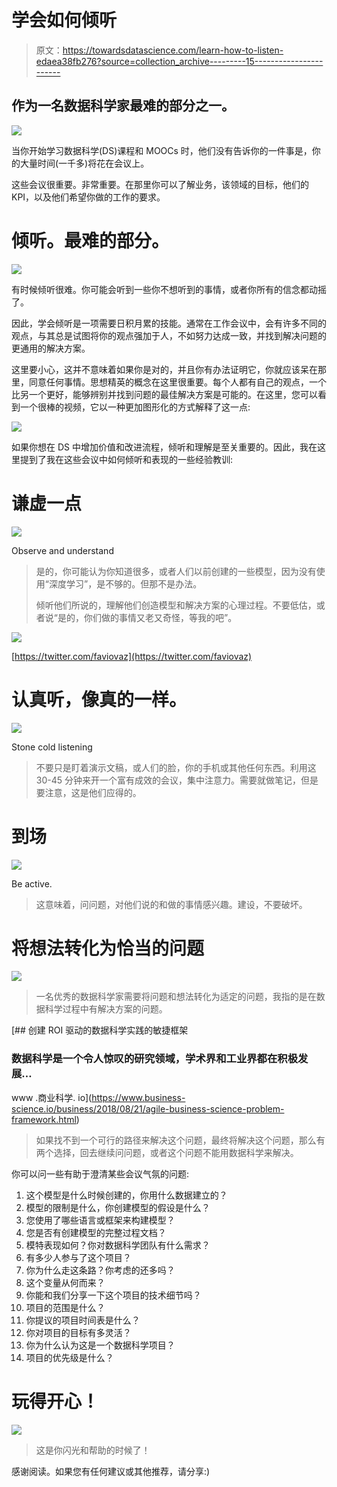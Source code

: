 # 学会如何倾听

> 原文：<https://towardsdatascience.com/learn-how-to-listen-edaea38fb276?source=collection_archive---------15----------------------->

## 作为一名数据科学家最难的部分之一。

![](img/06a376f574e007b2c31b42c89df7e4a4.png)

当你开始学习数据科学(DS)课程和 MOOCs 时，他们没有告诉你的一件事是，你的大量时间(一千多)将花在会议上。

这些会议很重要。非常重要。在那里你可以了解业务，该领域的目标，他们的 KPI，以及他们希望你做的工作的要求。

# 倾听。最难的部分。

![](img/44e42d3e1c79a49422d5d15c92519f84.png)

有时候倾听很难。你可能会听到一些你不想听到的事情，或者你所有的信念都动摇了。

因此，学会倾听是一项需要日积月累的技能。通常在工作会议中，会有许多不同的观点，与其总是试图将你的观点强加于人，不如努力达成一致，并找到解决问题的更通用的解决方案。

这里要小心，这并不意味着如果你是对的，并且你有办法证明它，你就应该呆在那里，同意任何事情。思想精英的概念在这里很重要。每个人都有自己的观点，一个比另一个更好，能够辨别并找到问题的最佳解决方案是可能的。在这里，您可以看到一个很棒的视频，它以一种更加图形化的方式解释了这一点:

![](img/cdc4aec1d11972c9ad63e1a27247326c.png)

如果你想在 DS 中增加价值和改进流程，倾听和理解是至关重要的。因此，我在这里提到了我在这些会议中如何倾听和表现的一些经验教训:

# 谦虚一点

![](img/21dc0c4c2003e8b5e3bcc3094ead5e06.png)

Observe and understand

> 是的，你可能认为你知道很多，或者人们以前创建的一些模型，因为没有使用“深度学习”，是不够的。但那不是办法。
> 
> 倾听他们所说的，理解他们创造模型和解决方案的心理过程。不要低估，或者说“是的，你们做的事情又老又奇怪，等我的吧”。

![](img/c45625548ca155a1150c95bc19ce1f6a.png)

[https://twitter.com/faviovaz](https://twitter.com/faviovaz)

# 认真听，像真的一样。

![](img/7f575cf77adbf791b27f61f73b72c29e.png)

Stone cold listening

> 不要只是盯着演示文稿，或人们的脸，你的手机或其他任何东西。利用这 30-45 分钟来开一个富有成效的会议，集中注意力。需要就做笔记，但是要注意，这是他们应得的。

# **到场**

![](img/20603d391b04719097c4b8a176637b68.png)

Be active.

> 这意味着，问问题，对他们说的和做的事情感兴趣。建设，不要破坏。

# 将想法转化为恰当的问题

![](img/3423e3378f0726d9c944adf554251fc4.png)

> 一名优秀的数据科学家需要将问题和想法转化为适定的问题，我指的是在数据科学过程中有解决方案的问题。

[](https://www.business-science.io/business/2018/08/21/agile-business-science-problem-framework.html) [## 创建 ROI 驱动的数据科学实践的敏捷框架

### 数据科学是一个令人惊叹的研究领域，学术界和工业界都在积极发展…

www .商业科学. io](https://www.business-science.io/business/2018/08/21/agile-business-science-problem-framework.html) 

> 如果找不到一个可行的路径来解决这个问题，最终将解决这个问题，那么有两个选择，回去继续问问题，或者这个问题不能用数据科学来解决。

你可以问一些有助于澄清某些会议气氛的问题:

1.  这个模型是什么时候创建的，你用什么数据建立的？
2.  模型的限制是什么，你创建模型的假设是什么？
3.  您使用了哪些语言或框架来构建模型？
4.  您是否有创建模型的完整过程文档？
5.  模特表现如何？你对数据科学团队有什么需求？
6.  有多少人参与了这个项目？
7.  你为什么走这条路？你考虑的还多吗？
8.  这个变量从何而来？
9.  你能和我们分享一下这个项目的技术细节吗？
10.  项目的范围是什么？
11.  你提议的项目时间表是什么？
12.  你对项目的目标有多灵活？
13.  你为什么认为这是一个数据科学项目？
14.  项目的优先级是什么？

# 玩得开心！

![](img/7acead6aa9ccb198f70863817dae77d2.png)

> 这是你闪光和帮助的时候了！

感谢阅读。如果您有任何建议或其他推荐，请分享:)